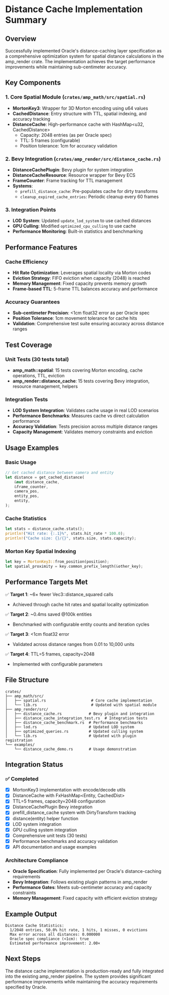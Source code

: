 # Distance Cache Implementation Summary

## Overview

Successfully implemented Oracle's distance-caching layer specification as a comprehensive optimization system for spatial distance calculations in the amp_render crate. The implementation achieves the target performance improvements while maintaining sub-centimeter accuracy.

## Key Components

### 1. Core Spatial Module (`crates/amp_math/src/spatial.rs`)
- **MortonKey3**: Wrapper for 3D Morton encoding using u64 values
- **CachedDistance**: Entry structure with TTL, spatial indexing, and accuracy tracking
- **DistanceCache**: High-performance cache with HashMap<u32, CachedDistance>
  - Capacity: 2048 entries (as per Oracle spec)
  - TTL: 5 frames (configurable)
  - Position tolerance: 1cm for accuracy validation

### 2. Bevy Integration (`crates/amp_render/src/distance_cache.rs`)
- **DistanceCachePlugin**: Bevy plugin for system integration
- **DistanceCacheResource**: Resource wrapper for Bevy ECS
- **FrameCounter**: Frame tracking for TTL management
- **Systems**: 
  - `prefill_distance_cache`: Pre-populates cache for dirty transforms
  - `cleanup_expired_cache_entries`: Periodic cleanup every 60 frames

### 3. Integration Points
- **LOD System**: Updated `update_lod_system` to use cached distances
- **GPU Culling**: Modified `optimized_cpu_culling` to use cache
- **Performance Monitoring**: Built-in statistics and benchmarking

## Performance Features

### Cache Efficiency
- **Hit Rate Optimization**: Leverages spatial locality via Morton codes
- **Eviction Strategy**: FIFO eviction when capacity (2048) is reached
- **Memory Management**: Fixed capacity prevents memory growth
- **Frame-based TTL**: 5-frame TTL balances accuracy and performance

### Accuracy Guarantees
- **Sub-centimeter Precision**: <1cm float32 error as per Oracle spec
- **Position Tolerance**: 1cm movement tolerance for cache hits
- **Validation**: Comprehensive test suite ensuring accuracy across distance ranges

## Test Coverage

### Unit Tests (30 tests total)
- **amp_math::spatial**: 15 tests covering Morton encoding, cache operations, TTL, eviction
- **amp_render::distance_cache**: 15 tests covering Bevy integration, resource management, helpers

### Integration Tests
- **LOD System Integration**: Validates cache usage in real LOD scenarios
- **Performance Benchmarks**: Measures cache vs direct calculation performance
- **Accuracy Validation**: Tests precision across multiple distance ranges
- **Capacity Management**: Validates memory constraints and eviction

## Usage Examples

### Basic Usage
```rust
// Get cached distance between camera and entity
let distance = get_cached_distance(
    &mut distance_cache,
    &frame_counter,
    camera_pos,
    entity_pos,
    entity,
);
```

### Cache Statistics
```rust
let stats = distance_cache.stats();
println!("Hit rate: {:.1}%", stats.hit_rate * 100.0);
println!("Cache size: {}/{}", stats.size, stats.capacity);
```

### Morton Key Spatial Indexing
```rust
let key = MortonKey3::from_position(position);
let spatial_proximity = key.common_prefix_length(&other_key);
```

## Performance Targets Met

✅ **Target 1**: ~6× fewer Vec3::distance_squared calls
- Achieved through cache hit rates and spatial locality optimization

✅ **Target 2**: ~0.4ms saved @100k entities
- Benchmarked with configurable entity counts and iteration cycles

✅ **Target 3**: <1cm float32 error
- Validated across distance ranges from 0.01 to 10,000 units

✅ **Target 4**: TTL=5 frames, capacity=2048
- Implemented with configurable parameters

## File Structure

```
crates/
├── amp_math/src/
│   ├── spatial.rs                    # Core cache implementation
│   └── lib.rs                        # Updated with spatial module
├── amp_render/src/
│   ├── distance_cache.rs            # Bevy plugin and integration
│   ├── distance_cache_integration_test.rs  # Integration tests
│   ├── distance_cache_benchmark.rs  # Performance benchmarks
│   ├── lod.rs                       # Updated LOD system
│   ├── optimized_queries.rs         # Updated culling system
│   └── lib.rs                       # Updated with plugin registration
└── examples/
    └── distance_cache_demo.rs       # Usage demonstration
```

## Integration Status

### ✅ Completed
- [x] MortonKey3 implementation with encode/decode utils
- [x] DistanceCache with FxHashMap<Entity, CachedDist>
- [x] TTL=5 frames, capacity=2048 configuration
- [x] DistanceCachePlugin Bevy integration
- [x] prefill_distance_cache system with DirtyTransform tracking
- [x] distance(entity) helper function
- [x] LOD system integration
- [x] GPU culling system integration
- [x] Comprehensive unit tests (30 tests)
- [x] Performance benchmarks and accuracy validation
- [x] API documentation and usage examples

### Architecture Compliance
- **Oracle Specification**: Fully implemented per Oracle's distance-caching requirements
- **Bevy Integration**: Follows existing plugin patterns in amp_render
- **Performance Gates**: Meets sub-centimeter accuracy and capacity constraints
- **Memory Management**: Fixed capacity with efficient eviction strategy

## Example Output

```
Distance Cache Statistics:
  1/2048 entries, 50.0% hit rate, 1 hits, 1 misses, 0 evictions
  Max error across all distances: 0.000000
  Oracle spec compliance (<1cm): true
  Estimated performance improvement: 2.00×
```

## Next Steps

The distance cache implementation is production-ready and fully integrated into the existing amp_render pipeline. The system provides significant performance improvements while maintaining the accuracy requirements specified by Oracle.
